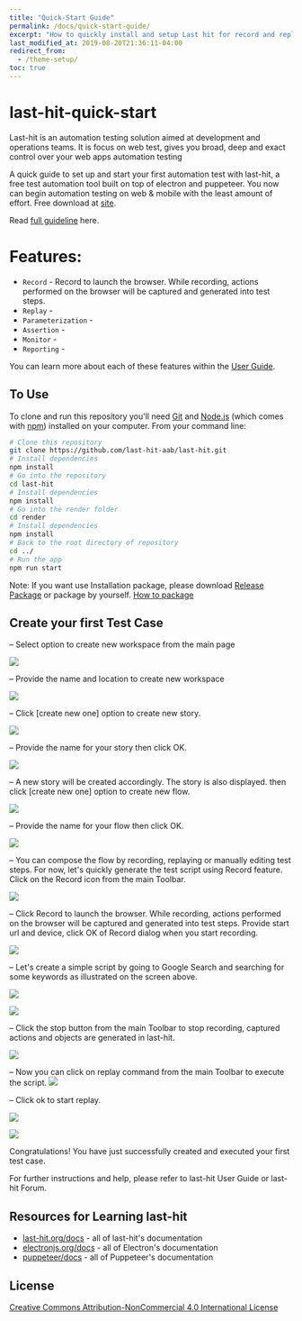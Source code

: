 ```yaml
---
title: "Quick-Start Guide"
permalink: /docs/quick-start-guide/
excerpt: "How to quickly install and setup Last hit for record and replay"
last_modified_at: 2019-08-20T21:36:11-04:00
redirect_from:
  - /theme-setup/
toc: true
---
```



# last-hit-quick-start

Last-hit is an automation testing solution aimed at development and operations teams.
It is focus on web test, gives you broad, deep and exact control over your web apps automation testing

A quick guide to set up and start your first automation test with last-hit, a free test automation tool built on top of electron and puppeteer. You now can begin automation testing on web & mobile with the least amount of effort. Free download at [site](www.last-hit.com).

Read [full guideline](https://last-hit.org/docs/tutorial/user-guide) here.

# Features:

- `Record` - Record to launch the browser. While recording, actions performed on the browser will be captured and generated into test steps.
- `Replay` - 
- `Parameterization` - 
- `Assertion` - 
- `Monitor` - 
- `Reporting` - 

You can learn more about each of these features within the [User Guide](https://last-hit.org/docs/tutorial/user-guide).

## To Use

To clone and run this repository you'll need [Git](https://git-scm.com) and [Node.js](https://nodejs.org/en/download/) (which comes with [npm](http://npmjs.com)) installed on your computer. From your command line:

```bash
# Clone this repository
git clone https://github.com/last-hit-aab/last-hit.git
# Install dependencies
npm install
# Go into the repository
cd last-hit
# Install dependencies
npm install
# Go into the render folder
cd render
# Install dependencies
npm install
# Back to the root directory of repository
cd ../
# Run the app
npm run start
```

Note: If you want use Installation package, please download [Release Package](https://last-hit.org/release/download) or package by yourself. [How to package](https://last-hit.org/docs/tutorial/user-guide/howToPackage)

## Create your first Test Case

–  Select option to create new workspace from the main page

![](/assets/images/mainPage.png) 

–  Provide the name and location to create new workspace

![](/assets/images/mainPage2.png) 

–  Click [create new one] option to create new story.

![](/assets/images/workspacePage1.png) 

–  Provide the name for your story then click OK.

![](/assets/images/workspacePage2.png) 

–  A new story will be created accordingly. The story is also displayed. then click [create new one] option to create new flow.

![](/assets/images/workspacePage3.png) 

–  Provide the name for your flow then click OK.

![](/assets/images/workspacePage4.png) 

–  You can compose the flow by recording, replaying or manually editing test steps. For now, let's quickly generate the test script using Record feature. Click on the Record icon from the main Toolbar.

![](/assets/images/workspacePage5.png) 

–  Click Record to launch the browser. While recording, actions performed on the browser will be captured and generated into test steps. Provide start url and device, click OK of Record dialog when you start recording.

![](/assets/images/record1.png) 

–  Let's create a simple script by going to Google Search and searching for some keywords as illustrated on the screen above. 

![](/assets/images/record2.png) 

![](/assets/images/record4.png) 

–  Click the stop button from the main Toolbar to stop recording, captured actions and objects are generated in last-hit.

![](/assets/images/record5.png) 

–  Now you can click on replay command from the main Toolbar to execute the script.
![](/assets/images/replay1.png) 

–  Click ok to start replay.

![](/assets/images/replay3.png)

![](/assets/images/replay2.png) 

Congratulations! You have just successfully created and executed your first test case.

For further instructions and help, please refer to last-hit User Guide or last-hit Forum.

## Resources for Learning last-hit

- [last-hit.org/docs](https://last-hit.org/docs) - all of last-hit's documentation
- [electronjs.org/docs](https://electronjs.org/docs) - all of Electron's documentation
- [puppeteer/docs](https://github.com/GoogleChrome/puppeteer/tree/master/docs) - all of Puppeteer's documentation


## License

[Creative Commons Attribution-NonCommercial 4.0 International License](http://creativecommons.org/licenses/by-nc/4.0/)
